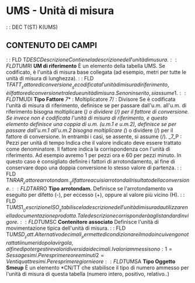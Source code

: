 # UMS - Unità di misura
 :  : DEC T(ST) K(UMS)
## CONTENUTO DEI CAMPI
 :  : FLD T$DESC Descrizione
Contiene la descrizione dell'unità di musura.
 :  : FLD T$UMRI __UM di riferimento__
È un elemento della tabella UMS. Se codificato, è l'unità di misura base collegata (ad esempio, metri per tutte le unità di misura di lunghezza).
 :  : FLD T$FATT __Fattore di conversione__
Se codificata l'unità di misura di riferimento, è il fattore di conversione tra le due unità di misura. Se non inserito, si assume 1.
 :  : FLD T$MUDI __Tipo Fattore__
_7_* :     Moltiplicatore
_7_/ :    Divisore
Se è codificata l'unità di misura di riferimento, definisce se per passare dall'u.m. all'u.m. di riferimento bisogna moltiplicare (*)  o dividere (/) per il fattore di conversione.
Se invece non è codificata l'unità di misura di riferimento, e questo elemento definisce una coppia di u.m. (u.m.1 e u.m.2), definisce se per passare dall'u.m.1 all'u.m.2 bisogna moltiplicare (*) o dividere (/) per il fattore di conversione.
In entrambi i casi, se assente, si assume (/).
_7_P :  Pezzi per unità di tempo
Indica che il valore indicato deve essere trattato come denominatore. Il fattore indica la corrispondenza con l'unità di riferimento. Ad esempio avremo 1 per pezzi ora e 60 per pezzi minuto. In questo caso è consigliato definire i fattori di arrotondamento, al fine di conservare dopo una doppia conversione lo stesso valore di partenza.
 :  : FLD T$NRAR __Fattore arrotondam.__
È il fattore a cui si arrotonda il risultato della conversione.
 :  : FLD T$ARRO __Tipo arrotondam.__
Definisce se l'arrotondamento va eseguito per difetto (-), per eccesso (+), oppure al valore più vicino (H).
 :  : FLD T$UMS1 __Descrizione ISO__
Stabilisce la descrizione dell'unità di misura da utilizzare nella documentazione prodotta. Tale descrizione corrisponderà agli standard in vigore.
 :  : FLD T$UMSC __Contenitore associato__
Definisce l'unità di movimentazione tipica dell'unità di misura.
 :  : FLD T$UMSD __Fatt.Alternativo decimali__
Permette di condizionare il modo in cui vengono trattati i numeri dopo la virgola, al fine di poter gestire valori diversi dai decimali.
I valori ammessi sono : 
1 = Sessagesimi. Per esprimere ore e minuti
2 = Ventiquattresimi. Per esprimere giorni e ore
 :  : FLD T$UMSA __Tipo Oggetto Smeup__
È un elemento *CN/TT che stabilisce il tipo di numero ammesso per l'unità di misura di questa tabella (numero intero, positivo, relativo..)
